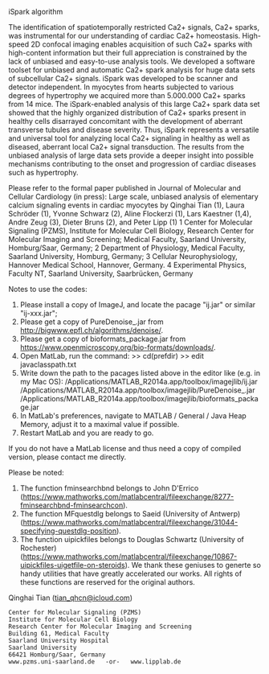 iSpark algorithm

The identification of spatiotemporally restricted Ca2+ signals, Ca2+ sparks, was instrumental for our understanding of cardiac Ca2+ homeostasis. High-speed 2D confocal imaging enables acquisition of such Ca2+ sparks with high-content information but their full appreciation is constrained by the lack of unbiased and easy-to-use analysis tools. We developed a software toolset for unbiased and automatic Ca2+ spark analysis for huge data sets of subcellular Ca2+ signals. iSpark was developed to be scanner and detector independent. In myocytes from hearts subjected to various degrees of hypertrophy we acquired more than 5.000.000 Ca2+ sparks from 14 mice. The iSpark-enabled analysis of this large Ca2+ spark data set showed that the highly organized distribution of Ca2+ sparks present in healthy cells disarrayed concomitant with the development of aberrant transverse tubules and disease severity. Thus, iSpark represents a versatile and universal tool for analyzing local Ca2+ signaling in healthy as well as diseased, aberrant local Ca2+ signal transduction. The results from the unbiased analysis of large data sets provide a deeper insight into possible mechanisms contributing to the onset and progression of cardiac diseases such as hypertrophy.

Please refer to the formal paper published in Journal of Molecular and Cellular Cardiology (in press):
Large scale, unbiased analysis of elementary calcium signaling events in cardiac myocytes
by Qinghai Tian (1), Laura Schröder (1), Yvonne Schwarz (2), Aline Flockerzi (1), Lars Kaestner (1,4), Andre Zeug (3), Dieter Bruns (2), and Peter Lipp (1)
1 Center for Molecular Signaling (PZMS), Institute for Molecular Cell Biology, Research Center for Molecular Imaging and Screening; Medical Faculty, Saarland University, Homburg/Saar, Germany; 
2 Department of Physiology, Medical Faculty, Saarland University, Homburg, Germany; 
3 Cellular Neurophysiology, Hannover Medical School, Hannover, Germany.
4 Experimental Physics, Faculty NT, Saarland University, Saarbrücken, Germany


Notes to use the codes:
  1. Please install a copy of ImageJ, and locate the pacage "ij.jar" or similar "ij-xxx.jar";
  2. Please get a copy of PureDenoise_.jar from http://bigwww.epfl.ch/algorithms/denoise/.
  3. Please get a copy of bioformats_package.jar from https://www.openmicroscopy.org/bio-formats/downloads/.
  4. Open MatLab, run the command:
    >> cd(prefdir)
    >> edit javaclasspath.txt
  5. Write down the path to the pacages listed above in the editor like (e.g. in my Mac OS):
      /Applications/MATLAB_R2014a.app/toolbox/imagejlib/ij.jar
      /Applications/MATLAB_R2014a.app/toolbox/imagejlib/PureDenoise_.jar
      /Applications/MATLAB_R2014a.app/toolbox/imagejlib/bioformats_package.jar
  6. In MatLab's preferences, navigate to MATLAB / General / Java Heap Memory, adjust it to a maximal value if possible.
  7. Restart MatLab and you are ready to go.

  If you do not have a MatLab license and thus need a copy of compiled version, please contact me directly.

Please be noted:
  1. The function fminsearchbnd belongs to John D'Errico (https://www.mathworks.com/matlabcentral/fileexchange/8277-fminsearchbnd-fminsearchcon).
  2. The function MFquestdlg belongs to Saeid (University of Antwerp) (https://www.mathworks.com/matlabcentral/fileexchange/31044-specifying-questdlg-position).
  3. The function uipickfiles belongs to Douglas Schwartz (University of Rochester) (https://www.mathworks.com/matlabcentral/fileexchange/10867-uipickfiles-uigetfile-on-steroids).
  We thank these geniuses to generte so handy utilities that have greatly accelerated our works. All rights of these functions are reserved for the original authors.

Qinghai Tian (tian_qhcn@icloud.com)

	Center for Molecular Signaling (PZMS)
	Institute for Molecular Cell Biology
	Research Center for Molecular Imaging and Screening
	Building 61, Medical Faculty
	Saarland University Hospital
	Saarland University
	66421 Homburg/Saar, Germany
	www.pzms.uni-saarland.de   -or-   www.lipplab.de

